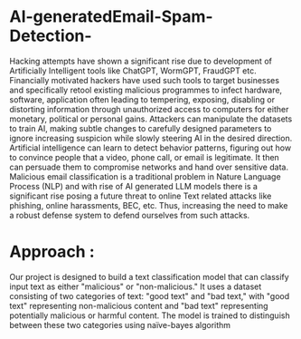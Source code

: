# AI-generatedEmail-Spam-Detection-
Hacking attempts have shown a significant rise due to development of Artificially
Intelligent tools like ChatGPT, WormGPT, FraudGPT etc. Financially motivated hackers
have used such tools to target businesses and specifically retool existing malicious
programmes to infect hardware, software, application often leading to tempering,
exposing, disabling or distorting information through unauthorized access to computers
for either monetary, political or personal gains. Attackers can manipulate the datasets to
train AI, making subtle changes to carefully designed parameters to ignore increasing
suspicion while slowly steering AI in the desired direction. Artificial intelligence can
learn to detect behavior patterns, figuring out how to convince people that a video, phone
call, or email is legitimate. It then can persuade them to compromise networks and hand
over sensitive data. Malicious email classification is a traditional problem in Nature
Language Process (NLP) and with rise of AI generated LLM models there is a significant
rise posing a future threat to online Text related attacks like phishing, online harassments,
BEC, etc. Thus, increasing the need to make a robust defense system to defend ourselves
from such attacks.

# Approach :
Our project is designed to build a text classification model that can classify input text as either
"malicious" or "non-malicious." It uses a dataset consisting of two categories of text: "good text" and
"bad text," with "good text" representing non-malicious content and "bad text" representing
potentially malicious or harmful content. The model is trained to distinguish between these two
categories using naïve-bayes algorithm
